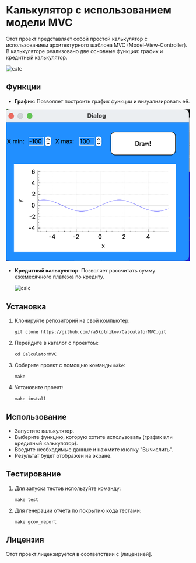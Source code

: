 # Калькулятор с использованием модели MVC

Этот проект представляет собой простой калькулятор с использованием архитектурного шаблона MVC (Model-View-Controller). В калькуляторе реализовано две основные функции: график и кредитный калькулятор.

![calc](/Calc/resources/expl_graph)

## Функции

- **График**: Позволяет построить график функции и визуализировать её.

![graph](/Calc/resources/expl_graph.png)
  
- **Кредитный калькулятор**: Позволяет рассчитать сумму ежемесячного платежа по кредиту.

  ![calc](Calc/resources/expl_credit)

## Установка

1. Клонируйте репозиторий на свой компьютер:

    ```
    git clone https://github.com/ra5kolnikov/CalculatorMVC.git
    ```

2. Перейдите в каталог с проектом:

    ```
    cd CalculatorMVC
    ```

3. Соберите проект с помощью команды `make`:

    ```
    make
    ```

4. Установите проект:

    ```
    make install
    ```

## Использование

- Запустите калькулятор.
- Выберите функцию, которую хотите использовать (график или кредитный калькулятор).
- Введите необходимые данные и нажмите кнопку "Вычислить".
- Результат будет отображен на экране.

## Тестирование

1. Для запуска тестов используйте команду:

    ```
    make test
    ```

2. Для генерации отчета по покрытию кода тестами:

    ```
    make gcov_report
    ```

## Лицензия

Этот проект лицензируется в соответствии с [лицензией].

